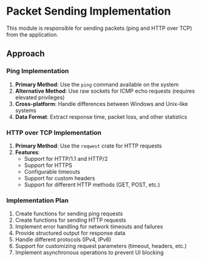 # Packet Sending Implementation

This module is responsible for sending packets (ping and HTTP over TCP) from the application.

## Approach

### Ping Implementation

1. **Primary Method**: Use the `ping` command available on the system
2. **Alternative Method**: Use raw sockets for ICMP echo requests (requires elevated privileges)
3. **Cross-platform**: Handle differences between Windows and Unix-like systems
4. **Data Format**: Extract response time, packet loss, and other statistics

### HTTP over TCP Implementation

1. **Primary Method**: Use the `reqwest` crate for HTTP requests
2. **Features**:
   - Support for HTTP/1.1 and HTTP/2
   - Support for HTTPS
   - Configurable timeouts
   - Support for custom headers
   - Support for different HTTP methods (GET, POST, etc.)

### Implementation Plan

1. Create functions for sending ping requests
2. Create functions for sending HTTP requests
3. Implement error handling for network timeouts and failures
4. Provide structured output for response data
5. Handle different protocols (IPv4, IPv6)
6. Support for customizing request parameters (timeout, headers, etc.)
7. Implement asynchronous operations to prevent UI blocking